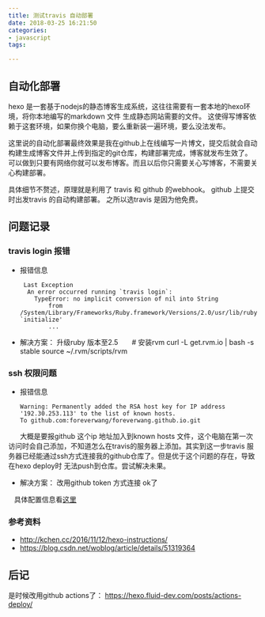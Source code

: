 ```yaml
---
title: 测试travis 自动部署
date: 2018-03-25 16:21:50
categories: 
- javascript 
tags: 

---
```

## 自动化部署

hexo 是一套基于nodejs的静态博客生成系统，这往往需要有一套本地的hexo环境，将你本地编写的markdown 文件 生成静态网站需要的文件。
这使得写博客依赖于这套环境，如果你换个电脑，要么重新装一遍环境，要么没法发布。

这里说的自动化部署最终效果是我在github上在线编写一片博文，提交后就会自动构建生成博客文件并上传到指定的git仓库，构建部署完成，博客就发布生效了。
可以做到只要有网络你就可以发布博客。而且以后你只需要关心写博客，不需要关心构建部署。

具体细节不赘述，原理就是利用了 travis 和 github 的webhook。 github 上提交时出发travis 的自动构建部署。 之所以选travis 是因为他免费。

<!-- more -->

## 问题记录
### travis login 报错

* 报错信息
     
       Last Exception
        An error occurred running `travis login`:
          TypeError: no implicit conversion of nil into String
              from /System/Library/Frameworks/Ruby.framework/Versions/2.0/usr/lib/ruby/2.0.0/json/common.rb:155:in `initialize'
              ...
 
 * 解决方案： 升级ruby 版本至2.5
      
        # 安装rvm
        curl -L get.rvm.io | bash -s stable
        source ~/.rvm/scripts/rvm

### ssh 权限问题

* 报错信息

      Warning: Permanently added the RSA host key for IP address '192.30.253.113' to the list of known hosts.
      To github.com:foreverwang/foreverwang.github.io.git
      
大概是要报github 这个ip 地址加入到known hosts 文件，这个电脑在第一次访问时会自己添加，不知道怎么在travis的服务器上添加。其实到这一步travis 服务器已经能通过ssh方式连接我的github仓库了。但是优于这个问题的存在，导致在hexo deploy时 无法push到仓库。尝试解决未果。

* 解决方案： 改用github token 方式连接 ok了

    具体配置信息看[这里](https://github.com/foreverwang/foreverwang.github.io/blob/hexo/.travis.yml)


### 参考资料

* http://kchen.cc/2016/11/12/hexo-instructions/
* https://blog.csdn.net/woblog/article/details/51319364

## 后记
是时候改用github actions了： https://hexo.fluid-dev.com/posts/actions-deploy/


